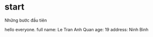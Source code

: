 # start
Những bước đầu tiên

hello everyone. 
full name: Le Tran Anh Quan
age: 19
address: Ninh Bình
